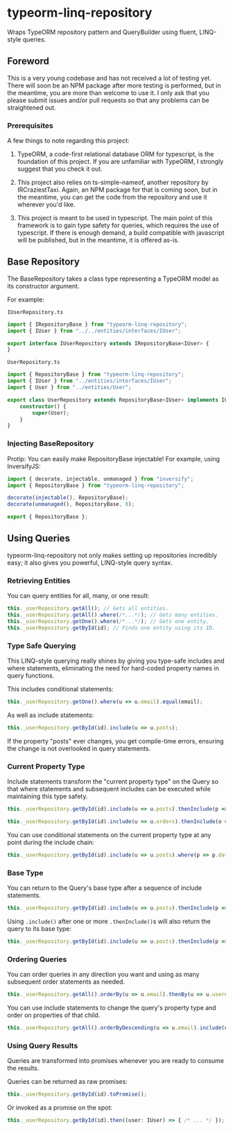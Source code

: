 # typeorm-linq-repository
Wraps TypeORM repository pattern and QueryBuilder using fluent, LINQ-style queries.

## Foreword

This is a very young codebase and has not received a lot of testing yet. There will soon be an NPM package after more testing is performed, but in the meantime, you are more than welcome to use it. I only ask that you please submit issues and/or pull requests so that any problems can be straightened out.

### Prerequisites

A few things to note regarding this project:

1. TypeORM, a code-first relational database ORM for typescript, is the foundation of this project. If you are unfamiliar with TypeORM, I strongly suggest that you check it out.

2. This project also relies on ts-simple-nameof, another repository by IRCraziestTaxi. Again, an NPM package for that is coming soon, but in the meantime, you can get the code from the repository and use it wherever you'd like.

3. This project is meant to be used in typescript. The main point of this framework is to gain type safety for queries, which requires the use of typescript. If there is enough demand, a build compatible with javascript will be published, but in the meantime, it is offered as-is.

## Base Repository
The BaseRepository takes a class type representing a TypeORM model as its constructor argument.

For example:

`IUserRepository.ts`
```typescript
import { IRepositoryBase } from "typeorm-linq-repository";
import { IUser } from "../../entities/interfaces/IUser";

export interface IUserRepository extends IRepositoryBase<IUser> {
}
```

`UserRepository.ts`
```typescript
import { RepositoryBase } from "typeorm-linq-repository";
import { IUser } from "../entities/interfaces/IUser";
import { User } from "../entities/User";

export class UserRepository extends RepositoryBase<IUser> implements IUserRepository {
    constructor() {
        super(User);
    }
}
```

### Injecting BaseRepository
Protip: You can easily make RepositoryBase injectable! For example, using InversifyJS:

```typescript
import { decorate, injectable, unmanaged } from "inversify";
import { RepositoryBase } from "typeorm-linq-repository";

decorate(injectable(), RepositoryBase);
decorate(unmanaged(), RepositoryBase, 0);

export { RepositoryBase };
```

## Using Queries
typeorm-linq-repository not only makes setting up repositories incredibly easy; it also gives you powerful, LINQ-style query syntax.

### Retrieving Entities
You can query entities for all, many, or one result:

```typescript
this._userRepository.getAll(); // Gets all entities.
this._userRepository.getAll().where(/*...*/); // Gets many entities.
this._userRepository.getOne().where(/*...*/); // Gets one entity.
this._userRepository.getById(id); // Finds one entity using its ID.
```

### Type Safe Querying
This LINQ-style querying really shines by giving you type-safe includes and where statements, eliminating the need for hard-coded property names in query functions.

This includes conditional statements:

```typescript
this._userRepository.getOne().where(u => u.email).equal(email);
```

As well as include statements:

```typescript
this._userRepository.getById(id).include(u => u.posts);
```

If the property "posts" ever changes, you get compile-time errors, ensuring the change is not overlooked in query statements.

### Current Property Type
Include statements transform the "current property type" on the Query so that where statements and subsequent includes can be executed while maintaining this type safety.

```typescript
this._userRepository.getById(id).include(u => u.posts).thenInclude(p => p.comments);
```

```typescript
this._userRepository.getById(id).include(u => u.orders).thenInclude(o => o.items).thenInclude(i => i.UPC);
```

You can use conditional statements on the current property type at any point during the include chain:

```typescript
this._userRepository.getById(id).include(u => u.posts).where(p => p.date).lessThan(date).thenInclude(p => p.comments).where(c => c.date).greaterThan(otherDate);
```

### Base Type
You can return to the Query's base type after a sequence of include statements.

```typescript
this._userRepository.getById(id).include(u => u.posts).thenInclude(p => p.comments).usingBaseType().where(u => u.active).isTrue();
```

Using `.include()` after one or more `.thenInclude()`s will also return the query to its base type:

```typescript
this._userRepository.getById(id).include(u => u.posts).thenInclude(p => p.comments).include(u => u.orders).thenInclude(o => o.items);
```

### Ordering Queries
You can order queries in any direction you want and using as many subsequent order statements as needed.

```typescript
this._userRepository.getAll().orderBy(u => u.email).thenBy(u => u.username);
```

You can use include statements to change the query's property type and order on properties of that child.

```typescript
this._userRepository.getAll().orderByDescending(u => u.email).include(u => u.posts).thenByDescending(p => p.date);
```

### Using Query Results
Queries are transformed into promises whenever you are ready to consume the results.

Queries can be returned as raw promises:

```typescript
this._userRepository.getById(id).toPromise();
```

Or invoked as a promise on the spot:

```typescript
this._userRepository.getById(id).then((user: IUser) => { /* ... */ });
```